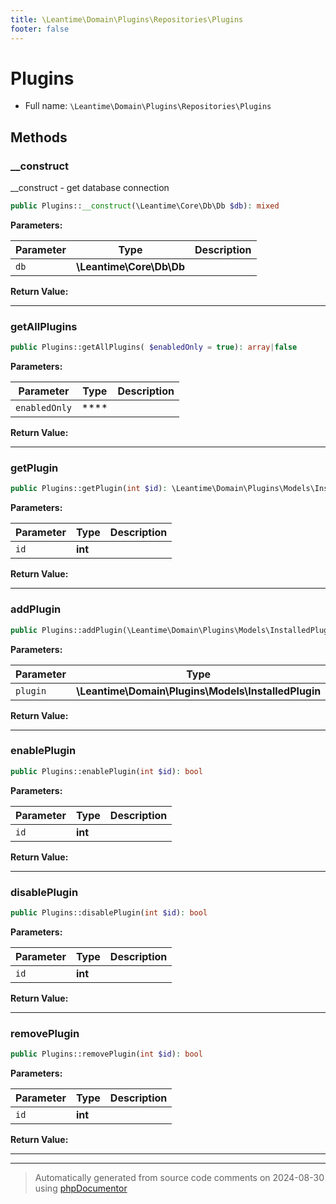 ```yaml
---
title: \Leantime\Domain\Plugins\Repositories\Plugins
footer: false
---
```


# Plugins





* Full name: `\Leantime\Domain\Plugins\Repositories\Plugins`



## Methods

### __construct

__construct - get database connection

```php
public Plugins::__construct(\Leantime\Core\Db\Db $db): mixed
```








**Parameters:**

| Parameter | Type | Description |
|-----------|------|-------------|
| `db` | **\Leantime\Core\Db\Db** |  |


**Return Value:**





---
### getAllPlugins



```php
public Plugins::getAllPlugins( $enabledOnly = true): array|false
```








**Parameters:**

| Parameter | Type | Description |
|-----------|------|-------------|
| `enabledOnly` | **** |  |


**Return Value:**





---
### getPlugin



```php
public Plugins::getPlugin(int $id): \Leantime\Domain\Plugins\Models\InstalledPlugin|false
```








**Parameters:**

| Parameter | Type | Description |
|-----------|------|-------------|
| `id` | **int** |  |


**Return Value:**





---
### addPlugin



```php
public Plugins::addPlugin(\Leantime\Domain\Plugins\Models\InstalledPlugin $plugin): false|string
```








**Parameters:**

| Parameter | Type | Description |
|-----------|------|-------------|
| `plugin` | **\Leantime\Domain\Plugins\Models\InstalledPlugin** |  |


**Return Value:**





---
### enablePlugin



```php
public Plugins::enablePlugin(int $id): bool
```








**Parameters:**

| Parameter | Type | Description |
|-----------|------|-------------|
| `id` | **int** |  |


**Return Value:**





---
### disablePlugin



```php
public Plugins::disablePlugin(int $id): bool
```








**Parameters:**

| Parameter | Type | Description |
|-----------|------|-------------|
| `id` | **int** |  |


**Return Value:**





---
### removePlugin



```php
public Plugins::removePlugin(int $id): bool
```








**Parameters:**

| Parameter | Type | Description |
|-----------|------|-------------|
| `id` | **int** |  |


**Return Value:**





---


---
> Automatically generated from source code comments on 2024-08-30 using [phpDocumentor](http://www.phpdoc.org/)
